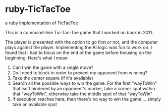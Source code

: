 # ruby-TicTacToe
a ruby implementation of TicTacToe

This is a command-line Tic-Tac-Toe game that I worked on back in 2011.  

The player is presented with the option to go first or not, and the computer plays against the player.  Implementing the AI logic was fun to work on.  I found that I had to focus on the end of the game before focusing on the beginning.  Here's what I mean:

1.  Can I win the game with a single move?
2.  Do I need to block in order to prevent my opponent from winning?
3.  Take the center square (if it's available)
4.  Search all the possible ways to win the game.  For the first "wayToWin" that isn't hindered by an opponent's marker, take a corner spot within that "wayToWin", otherwise take the middle spot of that "wayToWin"
5.  If execution reaches here, then there's no way to win the game ... simply take an available spot


